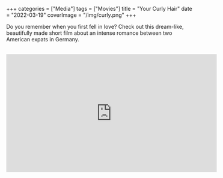 +++
categories = ["Media"]
tags = ["Movies"]
title = "Your Curly Hair"
date = "2022-03-19"
coverImage = "/img/curly.png"
+++

Do you remember when you first fell in love? Check out this dream-like, beautifully made short film about an intense romance between two American expats in Germany.

<!--more-->

<br>

<iframe width="560" height="315" src="https://www.youtube.com/embed/-VTnbwxV9-E" title="YouTube video player" frameborder="0" allow="accelerometer; autoplay; clipboard-write; encrypted-media; gyroscope; picture-in-picture" allowfullscreen></iframe>
